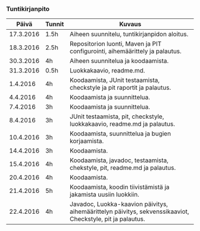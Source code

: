 ### Tuntikirjanpito
Päivä | Tunnit | Kuvaus
--------------- | ----- | ------
17.3.2016 | 1.5h | Aiheen suunnitelu, tuntikirjanpidon aloitus.
18.3.2016 | 2.5h | Repositorion luonti, Maven ja PIT configurointi, aihemäärittely ja palautus.
30.3.2016 | 4h | Aiheen suunnitelua ja koodaamista.
31.3.2016 | 0.5h | Luokkakaavio, readme.md.
1.4.2016 | 4h | Koodaamista, JUnit testaamista, checkstyle ja pit raportit ja palautus.
4.4.2016 | 4h | Koodaamista ja suunnittelua.
7.4.2016 | 3h | Koodaamista ja suunnittelua.
8.4.2016 | 3h | JUnit testaamista, pit, checkstyle, luokkakaavio, readme.md ja palautus.
10.4.2016 | 3h | Koodaamista, suunnittelua ja bugien korjaamista.
14.4.2016 | 3h | Koodaamista.
15.4.2016 | 4h | Koodaamista, javadoc, testaamista, chekstyle, pit, readme.md ja palautus.
20.4.2016 | 4h | Koodaamista.
21.4.2016 | 5h | Koodaamista, koodin tiivistämistä ja jakamista uusiin luokkiin.
22.4.2016 | 4h | Javadoc, Luokka-kaavion päivitys, aihemäärittelyn päivitys, sekvenssikaaviot, Checkstyle, pit ja palautus.
